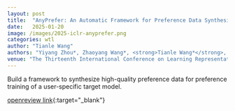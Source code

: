 ```yaml
---
layout: post
title:  "AnyPrefer: An Automatic Framework for Preference Data Synthesis"
date:   2025-01-20
image: /images/2025-iclr-anyprefer.png
categories: wtl
author: "Tianle Wang"
authors: "Yiyang Zhou*, Zhaoyang Wang*, <strong>Tianle Wang*</strong>, Shangyu Xing, Peng Xia, Bo Li, Kaiyuan Zheng, Zijian Zhang, Zhaorun Chen, Wenhao Zheng, Xuchao Zhang, Chetan Bansal, Weitong Zhang, Ying Wei, Mohit Bansal, Huaxiu Yao"
venue: "The Thirteenth International Conference on Learning Representations"
---
```


Build a framework to synthesize high-quality preference data for preference training of a user-specific target model.

[openreview link](https://openreview.net/pdf?id=WpZyPk79Fu){:target="_blank"}
